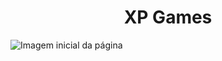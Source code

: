 <h1 align="center"> XP Games </h1>

![Imagem inicial da página](https://github.com/LucasMatheus12/XP-Games/blob/main/public/imagens/gamer-chair-with-multicolored-neon-lights.jpg)
